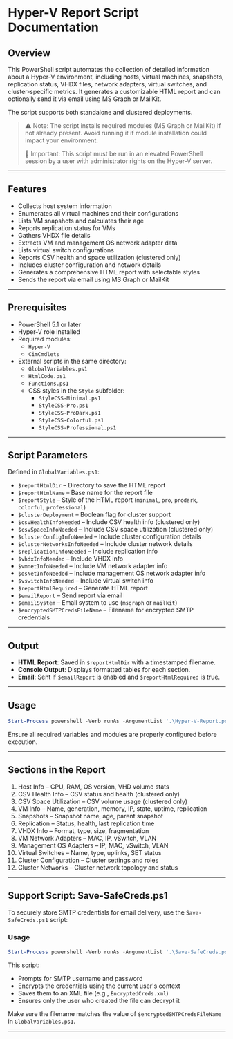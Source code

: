 
# Hyper-V Report Script Documentation

## Overview

This PowerShell script automates the collection of detailed information about a Hyper-V environment, including hosts, virtual machines, snapshots, replication status, VHDX files, network adapters, virtual switches, and cluster-specific metrics. It generates a customizable HTML report and can optionally send it via email using MS Graph or MailKit.

The script supports both standalone and clustered deployments.

> ⚠️ Note: The script installs required modules (MS Graph or MailKit) if not already present. Avoid running it if module installation could impact your environment.
> 
> 🚨 Important: This script must be run in an elevated PowerShell session by a user with administrator rights on the Hyper-V server.

---

## Features

- Collects host system information
- Enumerates all virtual machines and their configurations
- Lists VM snapshots and calculates their age
- Reports replication status for VMs
- Gathers VHDX file details
- Extracts VM and management OS network adapter data
- Lists virtual switch configurations
- Reports CSV health and space utilization (clustered only)
- Includes cluster configuration and network details
- Generates a comprehensive HTML report with selectable styles
- Sends the report via email using MS Graph or MailKit

---

## Prerequisites

- PowerShell 5.1 or later
- Hyper-V role installed
- Required modules:
  - `Hyper-V`
  - `CimCmdlets`
- External scripts in the same directory:
  - `GlobalVariables.ps1`
  - `HtmlCode.ps1`
  - `Functions.ps1`
  - CSS styles in the `Style` subfolder:
    - `StyleCSS-Minimal.ps1`
    - `StyleCSS-Pro.ps1`
    - `StyleCSS-ProDark.ps1`
    - `StyleCSS-Colorful.ps1`
    - `StyleCSS-Professional.ps1`

---

## Script Parameters

Defined in `GlobalVariables.ps1`:

- `$reportHtmlDir` – Directory to save the HTML report
- `$reportHtmlName` – Base name for the report file
- `$reportStyle` – Style of the HTML report (`minimal`, `pro`, `prodark`, `colorful`, `professional`)
- `$clusterDeployment` – Boolean flag for cluster support
- `$csvHealthInfoNeeded` – Include CSV health info (clustered only)
- `$csvSpaceInfoNeeded` – Include CSV space utilization (clustered only)
- `$clusterConfigInfoNeeded` – Include cluster configuration details
- `$clusterNetworksInfoNeeded` – Include cluster network details
- `$replicationInfoNeeded` – Include replication info
- `$vhdxInfoNeeded` – Include VHDX info
- `$vmnetInfoNeeded` – Include VM network adapter info
- `$osNetInfoNeeded` – Include management OS network adapter info
- `$vswitchInfoNeeded` – Include virtual switch info
- `$reportHtmlRequired` – Generate HTML report
- `$emailReport` – Send report via email
- `$emailSystem` – Email system to use (`msgraph` or `mailkit`)
- `$encryptedSMTPCredsFileName` – Filename for encrypted SMTP credentials

---

## Output

- **HTML Report**: Saved in `$reportHtmlDir` with a timestamped filename.
- **Console Output**: Displays formatted tables for each section.
- **Email**: Sent if `$emailReport` is enabled and `$reportHtmlRequired` is true.

---

## Usage

```powershell
Start-Process powershell -Verb runAs -ArgumentList '.\Hyper-V-Report.ps1'
```

Ensure all required variables and modules are properly configured before execution.

---

## Sections in the Report

1. Host Info – CPU, RAM, OS version, VHD volume stats
2. CSV Health Info – CSV status and health (clustered only)
3. CSV Space Utilization – CSV volume usage (clustered only)
4. VM Info – Name, generation, memory, IP, state, uptime, replication
5. Snapshots – Snapshot name, age, parent snapshot
6. Replication – Status, health, last replication time
7. VHDX Info – Format, type, size, fragmentation
8. VM Network Adapters – MAC, IP, vSwitch, VLAN
9. Management OS Adapters – IP, MAC, vSwitch, VLAN
10. Virtual Switches – Name, type, uplinks, SET status
11. Cluster Configuration – Cluster settings and roles
12. Cluster Networks – Cluster network topology and status

---

## Support Script: Save-SafeCreds.ps1

To securely store SMTP credentials for email delivery, use the `Save-SafeCreds.ps1` script:

### Usage

```powershell
Start-Process powershell -Verb runAs -ArgumentList '.\Save-SafeCreds.ps1'
```

This script:
- Prompts for SMTP username and password
- Encrypts the credentials using the current user's context
- Saves them to an XML file (e.g., `EncryptedCreds.xml`)
- Ensures only the user who created the file can decrypt it

Make sure the filename matches the value of `$encryptedSMTPCredsFileName` in `GlobalVariables.ps1`.

---
